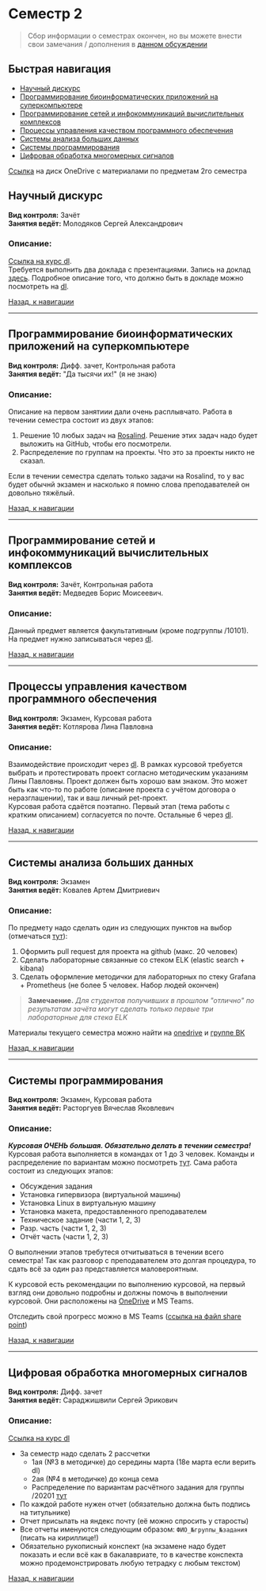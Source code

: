 # Семестр 2

> Сбор информации о семестрах окончен, но вы можете внести свои замечания / дополнения в [данном обсуждении](https://github.com/Tka4uk-Andrei/semesters_description/issues/2)

## Быстрая навигация

- [Научный дискурс][1]
- [Программирование биоинформатических приложений на суперкомпьютере][2]
- [Программирование сетей и инфокоммуникаций вычислительных комплексов][3]
- [Процессы управления качеством программного обеспечения][4]
- [Системы анализа больших данных][5]
- [Системы программирования][6]
- [Цифровая обработка многомерных сигналов][7]

[1]: #научный-дискурс
[2]: #программирование-биоинформатических-приложений-на-суперкомпьютере
[3]: #программирование-сетей-и-инфокоммуникаций-вычислительных-комплексов
[4]: #процессы-управления-качеством-программного-обеспечения
[5]: #системы-анализа-больших-данных
[6]: #системы-программирования
[7]: #цифровая-обработка-многомерных-сигналов

[Ссылка](https://1drv.ms/u/s!AlIKVg2kjknYmdZUUOtpgYgYbUQh6Q?e=62YFa3) на диск OneDrive с материалами по предметам 2го семестра

## Научный дискурс

__Вид контроля:__ Зачёт  
__Занятия ведёт:__ Молодяков Сергей Александрович

### Описание:  
[Ссылка на курс dl](dl_дискурс).  
Требуется выполнить два доклада с презентациями. Запись на доклад [здесь](https://docs.google.com/spreadsheets/d/1N3oAku0JnyClVRJF9raLekdPmhJKv18RLNVn_HRQhVo/edit#gid=0). Подробное описание того, что должно быть в докладе можно посмотреть на [dl](dl_дискурс).

[dl_дискурс]: https://dl.spbstu.ru/course/view.php?id=1901

[Назад, к навигации](#Быстрая-навигация)

---

## Программирование биоинформатических приложений на суперкомпьютере

__Вид контроля:__ Дифф. зачет, Контрольная работа  
__Занятия ведёт:__ "Да тысячи их!" (я не знаю)

### Описание:
Описание на первом занятиии дали очень расплывчато. Работа в течении семестра состоит из двух этапов:
1. Решение 10 любых задач на [Rosalind](https://rosalind.info/). Решение этих задач надо будет выложить на GitHub, чтобы его посмотрели.
2. Распределение по группам на проекты. Что это за проекты никто не сказал.

Если в течении семестра сделать только задачи на Rosalind, то у вас будет обычнй экзамен и насколько я помню слова преподавателей он довольно тяжёлый.

[Назад, к навигации](#Быстрая-навигация)

---

## Программирование сетей и инфокоммуникаций вычислительных комплексов

__Вид контроля:__ Зачёт, Контрольная работа  
__Занятия ведёт:__ Медведев Борис Моисеевич.  

### Описание:
Данный предмет является факультативным (кроме подгруппы /10101). На предмет нужно записываться через [dl](https://dl.spbstu.ru/course/view.php?id=3798).

[Назад, к навигации](#Быстрая-навигация)

---

## Процессы управления качеством программного обеспечения

__Вид контроля:__ Экзамен, Курсовая работа  
__Занятия ведёт:__ Котлярова Лина Павловна  

### Описание:  
Взаимодействие происходит через [dl][quality_dl]. В рамках курсовой требуется выбрать и протестировать проект
согласно методическим указаниям Лины Павловны. Проект должен быть хорошо вам знаком. Это может быть как что-то по работе (описание проекта с 
учётом договора о неразглашении), так и ваш личный pet-проект.  
Курсовая работа сдаётся поэтапно. Первый этап (тема работы с кратким описанием) согласуется по почте. Остальные 6 через [dl][quality_dl].

[quality_dl]: https://dl.spbstu.ru/course/view.php?id=3830

[Назад, к навигации](#Быстрая-навигация)

---

## Системы анализа больших данных

__Вид контроля:__ Экзамен  
__Занятия ведёт:__ Ковалев Артем Дмитриевич  

### Описание:  
По предмету надо сделать один из следующих пунктов на выбор (отмечаться [тут](https://docs.google.com/spreadsheets/d/1ILWusqSLa9uoo1NkFS6l90aYo3WGhR0TgdN5dTM5_-Y/edit?usp=sharing)):
1. Оформить pull request для проекта на github (макс. 20 человек)
2. Сделать лабораторные связанные со стеком ELK (elastic search + kibana)
3. Сделать оформление методички для лабораторных по стеку Grafana + Prometheus (не более 5 человек. Набор людей окончен)

> **Замечаение.** *Для студентов получивших в прошлом "отлично" по результатам зачёта могут сделать только первые три лабораторные для стека ELK*

Материалы текущего семестра можно найти на [onedrive](https://1drv.ms/u/s!AlIKVg2kjknYmdZaPzs983tQYTLxFA?e=VYTqtz) и [группе ВК](https://vk.com/sabd2021)

[Назад, к навигации](#Быстрая-навигация)

---

## Системы программирования

__Вид контроля:__ Экзамен, Курсовая работа  
__Занятия ведёт:__ Расторгуев Вячеслав Яковлевич

### Описание:
***Курсовая ОЧЕНЬ большая. Обязательно делать в течении семестра!***  
Курсовая работа выполняется в командах от 1 до 3 человек. Команды и распределение по вариантам можно посмотреть [тут][ps_variants_google]. Сама работа состоит из следующих этапов:
- Обсуждения задания
- Установка гипервизора (виртуальной машины)
- Установка Linux в виртуальную машину
- Установка макета, предоставленного преподавателем
- Техническое задание (части 1, 2, 3)
- Разр. часть (части 1, 2, 3)
- Отчёт часть (части 1, 2, 3)

О выполнении этапов требутеся отчитываться в течении всего семестра! Так как разговор с преподавателем это долгая процедура, то сдать всё за один раз представляется маловероятным.  

К курсовой есть рекомендации по выполнению курсовой, на первый взгляд они довольно подробны и должны помочь в выполнении курсовой. Они расположены на [OneDrive][ps_rec_onedrive] и MS Teams.  

Отследить свой прогресс можно в MS Teams ([ссылка на файл share point][ps_progress])

[ps_variants_google]: https://docs.google.com/spreadsheets/d/1-re_gf1SFumRWIBWBuLjUr_nNh20KOhR7wCV_pjUnko/edit#gid=0
[ps_rec_onedrive]: https://1drv.ms/u/s!AlIKVg2kjknYmeMPLKC3bmCNBcgUhQ?e=f7ta8p
[ps_progress]: https://csspbstu.sharepoint.com/:w:/r/sites/msteams_dbfd8b/DocLib/%D0%94%D0%BE%D1%81%D1%82%D0%B8%D0%B6%D0%B5%D0%BD%D0%B8%D1%8F%20%D0%BF%D0%BE%20%D0%9A%D0%A0.doc?d=w6526a70936e7480a9b78fb0293b42673&csf=1&web=1&e=4B4QAw

[Назад, к навигации](#Быстрая-навигация)

---

## Цифровая обработка многомерных сигналов

__Вид контроля:__ Дифф. зачет  
__Занятия ведёт:__ Сараджишвили Сергей Эрикович

### Описание:

[Ссылка на курс dl](https://dl.spbstu.ru/course/view.php?id=3840)

- За семестр надо сделать 2 рассчетки
  - 1ая (№3 в методичке) до середины марта (18е марта если верить dl)
  - 2ая (№4 в методичке) до конца сема
  - Распределение по вариантам расчётного задания для группы /20201 [тут](signals_lab3)
- По каждой работе нужен отчет (обязательно должна быть подпись на титульнике)
- Отчет присылать на яндекс почту (её можно спросить у старосты)
- Все отчеты именуются следующим образом: `ФИО_№группы_№задания` (писать на кириллице!)
- Обязательно рукописный конспект (на экзамене надо будет показать и если всё как в бакалавриате, то
  в качестве конспекта можно продемонстрировать любую тетрадку с любым текстом)

[signals_lab3]: https://1drv.ms/w/s!AlIKVg2kjknYmeNlmT1Aie-0TLyBSQ?e=LdRDvd

[Назад, к навигации](#Быстрая-навигация)
